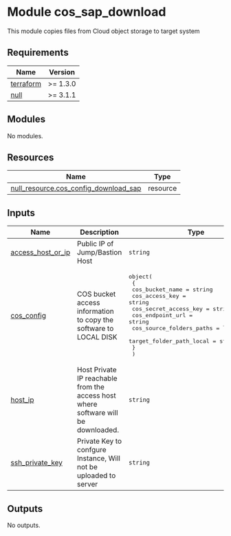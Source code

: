 # Module cos_sap_download

This module copies files from Cloud object storage to target system

<!-- BEGINNING OF PRE-COMMIT-TERRAFORM DOCS HOOK -->
## Requirements

| Name | Version |
|------|---------|
| <a name="requirement_terraform"></a> [terraform](#requirement\_terraform) | >= 1.3.0 |
| <a name="requirement_null"></a> [null](#requirement\_null) | >= 3.1.1 |

## Modules

No modules.

## Resources

| Name | Type |
|------|------|
| [null_resource.cos_config_download_sap](https://registry.terraform.io/providers/hashicorp/null/latest/docs/resources/resource) | resource |

## Inputs

| Name | Description | Type | Default | Required |
|------|-------------|------|---------|:--------:|
| <a name="input_access_host_or_ip"></a> [access\_host\_or\_ip](#input\_access\_host\_or\_ip) | Public IP of Jump/Bastion Host | `string` | n/a | yes |
| <a name="input_cos_config"></a> [cos\_config](#input\_cos\_config) | COS bucket access information to copy the software to LOCAL DISK | <pre>object(<br>    {<br>      cos_bucket_name          = string<br>      cos_access_key           = string<br>      cos_secret_access_key    = string<br>      cos_endpoint_url         = string<br>      cos_source_folders_paths = list(string)<br>      target_folder_path_local = string<br>    }<br>  )</pre> | n/a | yes |
| <a name="input_host_ip"></a> [host\_ip](#input\_host\_ip) | Host Private IP reachable from the access host where software will be downloaded. | `string` | n/a | yes |
| <a name="input_ssh_private_key"></a> [ssh\_private\_key](#input\_ssh\_private\_key) | Private Key to confgure Instance, Will not be uploaded to server | `string` | n/a | yes |

## Outputs

No outputs.
<!-- END OF PRE-COMMIT-TERRAFORM DOCS HOOK -->
